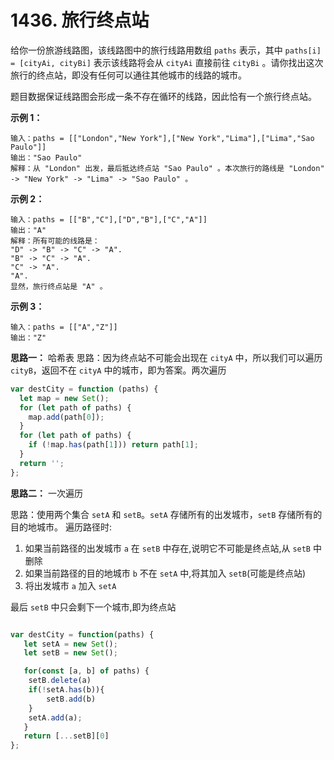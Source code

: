 # 1436. 旅行终点站

给你一份旅游线路图，该线路图中的旅行线路用数组 `paths` 表示，其中 `paths[i] = [cityAi, cityBi]` 表示该线路将会从 `cityAi` 直接前往 `cityBi` 。请你找出这次旅行的终点站，即没有任何可以通往其他城市的线路的城市。

题目数据保证线路图会形成一条不存在循环的线路，因此恰有一个旅行终点站。

**示例 1：**

```
输入：paths = [["London","New York"],["New York","Lima"],["Lima","Sao Paulo"]]
输出："Sao Paulo" 
解释：从 "London" 出发，最后抵达终点站 "Sao Paulo" 。本次旅行的路线是 "London" -> "New York" -> "Lima" -> "Sao Paulo" 。
```

**示例 2：**

```
输入：paths = [["B","C"],["D","B"],["C","A"]]
输出："A"
解释：所有可能的线路是：
"D" -> "B" -> "C" -> "A". 
"B" -> "C" -> "A". 
"C" -> "A". 
"A". 
显然，旅行终点站是 "A" 。
```

**示例 3：**

```
输入：paths = [["A","Z"]]
输出："Z"
```

**思路一：** 哈希表
思路：因为终点站不可能会出现在 `cityA` 中，所以我们可以遍历 `cityB`，返回不在 `cityA` 中的城市，即为答案。两次遍历
```javascript
var destCity = function (paths) {
  let map = new Set();
  for (let path of paths) {
    map.add(path[0]);
  }
  for (let path of paths) {
    if (!map.has(path[1])) return path[1];
  }
  return '';
};
```

**思路二：** 一次遍历

思路：使用两个集合 `setA` 和 `setB`。`setA` 存储所有的出发城市，`setB` 存储所有的目的地城市。
遍历路径时:
1. 如果当前路径的出发城市 `a` 在 `setB` 中存在,说明它不可能是终点站,从 `setB` 中删除
2. 如果当前路径的目的地城市 `b` 不在 `setA` 中,将其加入 `setB`(可能是终点站)
3. 将出发城市 `a` 加入 `setA`
  
最后 `setB` 中只会剩下一个城市,即为终点站
```javascript

var destCity = function(paths) {
   let setA = new Set();
   let setB = new Set();

   for(const [a, b] of paths) {
    setB.delete(a)
    if(!setA.has(b)){
        setB.add(b)
    }
    setA.add(a);
   }
   return [...setB][0]
};
```